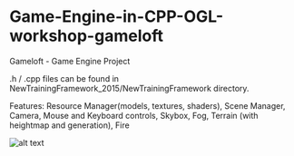 # Game-Engine-in-CPP-OGL-workshop-gameloft
Gameloft - Game Engine Project

.h / .cpp files can be found in NewTrainingFramework_2015/NewTrainingFramework directory.

Features: Resource Manager(models, textures, shaders), Scene Manager, Camera, Mouse and Keyboard controls, Skybox, Fog, Terrain (with heightmap and generation), Fire

![alt text](https://imgur.com/u9p6aVa.png) 
